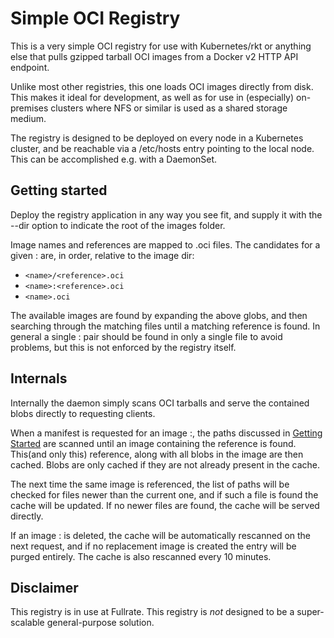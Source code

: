 Simple OCI Registry
===================

This is a very simple OCI registry for use with Kubernetes/rkt or anything else
that pulls gzipped tarball OCI images from a Docker v2 HTTP API endpoint.

Unlike most other registries, this one loads OCI images directly from disk. This
makes it ideal for development, as well as for use in (especially) on-premises
clusters where NFS or similar is used as a shared storage medium.

The registry is designed to be deployed on every node in a Kubernetes cluster,
and be reachable via a /etc/hosts entry pointing to the local node. This can be
accomplished e.g. with a DaemonSet.

Getting started
---------------

Deploy the registry application in any way you see fit, and supply it with the
--dir option to indicate the root of the images folder.

Image names and references are mapped to .oci files. The candidates for a given
<name>:<reference> are, in order, relative to the image dir:

  - `<name>/<reference>.oci`
  - `<name>:<reference>.oci`
  - `<name>.oci`

The available images are found by expanding the above globs, and then searching
through the matching files until a matching reference is found. In general
a single <name>:<reference> pair should be found in only a single file to avoid
problems, but this is not enforced by the registry itself.

Internals
---------

Internally the daemon simply scans OCI tarballs and serve the contained blobs
directly to requesting clients.

When a manifest is requested for an image <name>:<reference>, the paths
discussed in [Getting Started](#getting-started) are scanned until an image
containing the reference is found. This(and only this) reference, along with all
blobs in the image are then cached. Blobs are only cached if they are not
already present in the cache.

The next time the same image is referenced, the list of paths will be checked
for files newer than the current one, and if such a file is found the cache will
be updated. If no newer files are found, the cache will be served directly.

If an image <name>:<reference> is deleted, the cache will be automatically
rescanned on the next request, and if no replacement image is created the entry
will be purged entirely. The cache is also rescanned every 10 minutes.

Disclaimer
----------

This registry is in use at Fullrate. This registry is _not_ designed to be
a super-scalable general-purpose solution.
